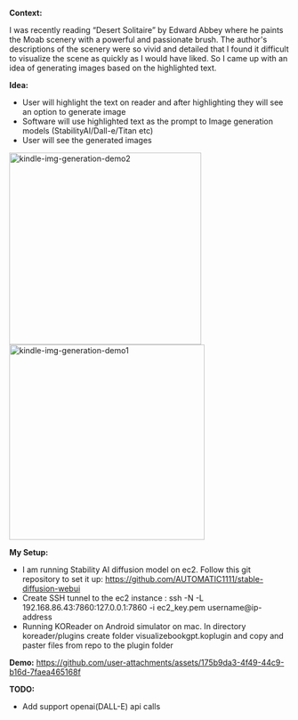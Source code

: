 **Context:**

I was recently reading “Desert Solitaire” by Edward Abbey where he paints the Moab scenery with a powerful and passionate brush. The author's descriptions of the scenery were so vivid and detailed that I found it difficult to visualize the scene as quickly as I would have liked. So I came up with an idea of generating images based on the highlighted text.

**Idea:**
* User will highlight the text on reader and after highlighting they will see an option to generate image
* Software will use highlighted text as the prompt to Image generation models (StabilityAI/Dall-e/Titan etc)
* User will see the generated images

<img width="345" alt="kindle-img-generation-demo2" src="https://github.com/user-attachments/assets/d91d10d6-d890-486c-9fdf-ddf29696349a">
<img width="351" alt="kindle-img-generation-demo1" src="https://github.com/user-attachments/assets/f17fbed6-9dec-406a-982d-e646396ffcba">  

**My Setup:**
* I am running Stability AI diffusion model on ec2. Follow this git repository to set it up: https://github.com/AUTOMATIC1111/stable-diffusion-webui
* Create SSH tunnel to the ec2 instance : ssh -N -L 192.168.86.43:7860:127.0.0.1:7860 -i ec2_key.pem username@ip-address
* Running KOReader on Android simulator on mac. In directory koreader/plugins create folder visualizebookgpt.koplugin and copy and paster files from repo to the plugin folder

**Demo:**
https://github.com/user-attachments/assets/175b9da3-4f49-44c9-b16d-7faea465168f

**TODO:**
* Add support openai(DALL-E) api calls
